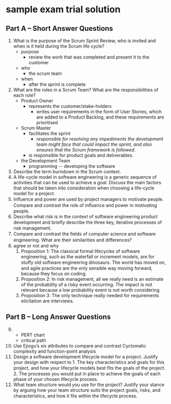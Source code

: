 # sample exam trial solution

## Part A – Short Answer Questions
1. What is the purpose of the Scrum Sprint Review, who is invited and when is it held during the Scrum life cycle?
    + purpose
        + review the work that was completed and present it to the customer
    + who
        + the scrum team
    + when
        * after the sprint is complete
2. What are the roles in a Scrum Team? What are the responsibilities of each role?
    + Product Owner
        * represents the customer/stake-holders
            - writes user requirements in the form of User Stories, which are added to a Product Backlog, and these requirements are prioritised
    + Scrum Master
        * facilitates the sprint
            * _responsible for resolving any impediments the development team might face that could impact the sprint, and also ensures that the Scrum framework is followed._
        * is responsible for product goals and deliverables.
    + the Development Team
        * programming -- developing the software
3. Describe the term burndown in the Scrum context.
4. A life-cycle model in software engineering is a generic sequence of activities that can be used to achieve a goal. Discuss the main factors that should be taken into consideration when choosing a life-cycle model for a project.
5. Inﬂuence and power are used by project managers to motivate people. Compare and contrast the role of inﬂuence and power in motivating people.
6. Describe what risk is in the context of software engineering product development and brieﬂy describe the three key, iterative processes of risk management.
7. Compare and contrast the ﬁelds of computer science and software engineering. What are their similarities and diﬀerences?
8. agree or not and why
    1. Proposition 1: The classical formal lifecycles of software engineering, such as the waterfall or increment models, are for stuﬀy old software engineering dinosaurs. The world has moved on, and agile practices are the only sensible way moving forward, because they focus on coding.
    2. Proposition 2: In risk management, all we really need is an estimate of the probability of a risky event occurring. The impact is not relevant because a low probability event is not worth considering.
    3. Proposition 3: The only technique really needed for requirements elicitation are interviews.


## Part B – Long Answer Questions
9. + PERT chart
   + critical path
10. Use Ejiogu’s six attributes to compare and contrast Cyclomatic complexity and function-point analysis
11. Design a software development lifecycle model for a project. Justify your design with respect to 1. The key characteristics and goals for this project, and how your lifecycle models best ﬁts the goals of the project. 2. The processes you would put in place to achieve the goals of each phase of your chosen lifecycle process.
12. What team structure would you use for the project? Justify your stance by arguing how your team structure suits the project goals, risks, and characteristics, and how it ﬁts within the lifecycle process.
